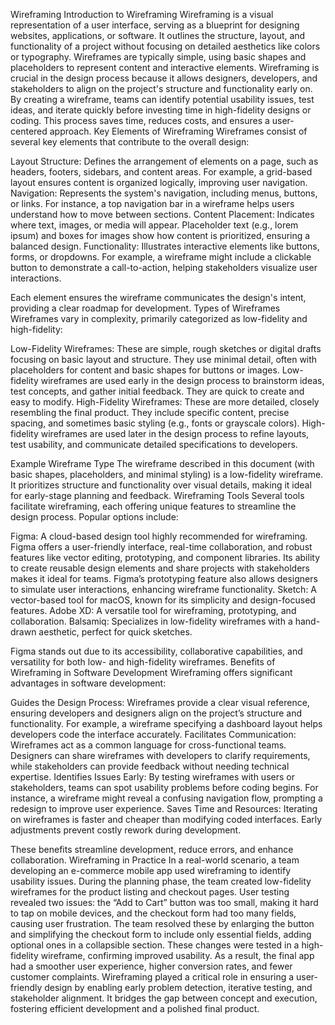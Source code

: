 Wireframing
Introduction to Wireframing
Wireframing is a visual representation of a user interface, serving as a blueprint for designing websites, applications, or software. It outlines the structure, layout, and functionality of a project without focusing on detailed aesthetics like colors or typography. Wireframes are typically simple, using basic shapes and placeholders to represent content and interactive elements.
Wireframing is crucial in the design process because it allows designers, developers, and stakeholders to align on the project's structure and functionality early on. By creating a wireframe, teams can identify potential usability issues, test ideas, and iterate quickly before investing time in high-fidelity designs or coding. This process saves time, reduces costs, and ensures a user-centered approach.
Key Elements of Wireframing
Wireframes consist of several key elements that contribute to the overall design:

Layout Structure: Defines the arrangement of elements on a page, such as headers, footers, sidebars, and content areas. For example, a grid-based layout ensures content is organized logically, improving user navigation.
Navigation: Represents the system's navigation, including menus, buttons, or links. For instance, a top navigation bar in a wireframe helps users understand how to move between sections.
Content Placement: Indicates where text, images, or media will appear. Placeholder text (e.g., lorem ipsum) and boxes for images show how content is prioritized, ensuring a balanced design.
Functionality: Illustrates interactive elements like buttons, forms, or dropdowns. For example, a wireframe might include a clickable button to demonstrate a call-to-action, helping stakeholders visualize user interactions.

Each element ensures the wireframe communicates the design's intent, providing a clear roadmap for development.
Types of Wireframes
Wireframes vary in complexity, primarily categorized as low-fidelity and high-fidelity:

Low-Fidelity Wireframes: These are simple, rough sketches or digital drafts focusing on basic layout and structure. They use minimal detail, often with placeholders for content and basic shapes for buttons or images. Low-fidelity wireframes are used early in the design process to brainstorm ideas, test concepts, and gather initial feedback. They are quick to create and easy to modify.
High-Fidelity Wireframes: These are more detailed, closely resembling the final product. They include specific content, precise spacing, and sometimes basic styling (e.g., fonts or grayscale colors). High-fidelity wireframes are used later in the design process to refine layouts, test usability, and communicate detailed specifications to developers.

Example Wireframe Type
The wireframe described in this document (with basic shapes, placeholders, and minimal styling) is a low-fidelity wireframe. It prioritizes structure and functionality over visual details, making it ideal for early-stage planning and feedback.
Wireframing Tools
Several tools facilitate wireframing, each offering unique features to streamline the design process. Popular options include:

Figma: A cloud-based design tool highly recommended for wireframing. Figma offers a user-friendly interface, real-time collaboration, and robust features like vector editing, prototyping, and component libraries. Its ability to create reusable design elements and share projects with stakeholders makes it ideal for teams. Figma’s prototyping feature also allows designers to simulate user interactions, enhancing wireframe functionality.
Sketch: A vector-based tool for macOS, known for its simplicity and design-focused features.
Adobe XD: A versatile tool for wireframing, prototyping, and collaboration.
Balsamiq: Specializes in low-fidelity wireframes with a hand-drawn aesthetic, perfect for quick sketches.

Figma stands out due to its accessibility, collaborative capabilities, and versatility for both low- and high-fidelity wireframes.
Benefits of Wireframing in Software Development
Wireframing offers significant advantages in software development:

Guides the Design Process: Wireframes provide a clear visual reference, ensuring developers and designers align on the project’s structure and functionality. For example, a wireframe specifying a dashboard layout helps developers code the interface accurately.
Facilitates Communication: Wireframes act as a common language for cross-functional teams. Designers can share wireframes with developers to clarify requirements, while stakeholders can provide feedback without needing technical expertise.
Identifies Issues Early: By testing wireframes with users or stakeholders, teams can spot usability problems before coding begins. For instance, a wireframe might reveal a confusing navigation flow, prompting a redesign to improve user experience.
Saves Time and Resources: Iterating on wireframes is faster and cheaper than modifying coded interfaces. Early adjustments prevent costly rework during development.

These benefits streamline development, reduce errors, and enhance collaboration.
Wireframing in Practice
In a real-world scenario, a team developing an e-commerce mobile app used wireframing to identify usability issues. During the planning phase, the team created low-fidelity wireframes for the product listing and checkout pages. User testing revealed two issues: the “Add to Cart” button was too small, making it hard to tap on mobile devices, and the checkout form had too many fields, causing user frustration.
The team resolved these by enlarging the button and simplifying the checkout form to include only essential fields, adding optional ones in a collapsible section. These changes were tested in a high-fidelity wireframe, confirming improved usability. As a result, the final app had a smoother user experience, higher conversion rates, and fewer customer complaints.
Wireframing played a critical role in ensuring a user-friendly design by enabling early problem detection, iterative testing, and stakeholder alignment. It bridges the gap between concept and execution, fostering efficient development and a polished final product.
